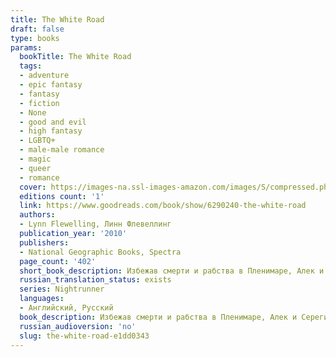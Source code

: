 ```yaml
---
title: The White Road
draft: false
type: books
params:
  bookTitle: The White Road
  tags:
  - adventure
  - epic fantasy
  - fantasy
  - fiction
  - None
  - good and evil
  - high fantasy
  - LGBTQ+
  - male-male romance
  - magic
  - queer
  - romance
  cover: https://images-na.ssl-images-amazon.com/images/S/compressed.photo.goodreads.com/books/1437305130i/6290240.jpg
  editions count: '1'
  link: https://www.goodreads.com/book/show/6290240-the-white-road
  authors:
  - Lynn Flewelling, Линн Флевеллинг
  publication_year: '2010'
  publishers:
  - National Geographic Books, Spectra
  page_count: '402'
  short_book_description: Избежав смерти и рабства в Пленимаре, Алек и Серегил хотят вернуться к жизни ночных странников. Вместо этого, они оказываются обременены странным существом созданным алхимией — Себранном.
  russian_translation_status: exists
  series: Nightrunner
  languages:
  - Английский, Русский
  book_description: Избежав смерти и рабства в Пленимаре, Алек и Серегил хотят вернуться к жизни ночных странников. Вместо этого, они оказываются обременены странным существом созданным алхимией — Себранном. Именно о нем говорило пророчество, как о «дитя, которое родится без женщины». Лунно-бледная кожа и невероятные способности делают Себранна опасным для всех, кто окружает Алек и Серегила, и с помощью клана Серегила и верных друзей, дуэт решает выяснить правду об истинной природе гомункула... На русском языке книга не издавалась. Это любительский перевод, выполненный Джу Лай(http://zhurnal.lib.ru/d/dzhu_l/).
  russian_audioversion: 'no'
  slug: the-white-road-e1dd0343
---
```

